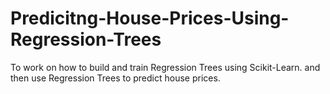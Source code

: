 # Predicitng-House-Prices-Using-Regression-Trees
To work on how to build and train Regression Trees using Scikit-Learn. and  then use Regression Trees to predict house prices.
